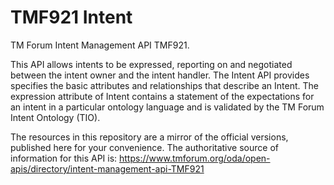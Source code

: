 # TMF921 Intent

TM Forum Intent Management API TMF921.

This API allows intents to be expressed, reporting on and negotiated between the intent owner and the intent handler. The Intent API provides specifies the basic attributes and relationships that describe an Intent. The expression attribute of Intent contains a statement of the expectations for an intent in a particular ontology language and is validated by the TM Forum Intent Ontology (TIO).

The resources in this repository are a mirror of the official versions, published here for your convenience.
The authoritative source of information for this API is: https://www.tmforum.org/oda/open-apis/directory/intent-management-api-TMF921

